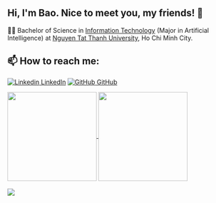 ## Hi, I'm Bao. Nice to meet you, my friends! 👋

  🧑‍🎓 Bachelor of Science in [Information Technology](https://cntt.ntt.edu.vn/) (Major in Artificial Intelligence) at [Nguyen Tat Thanh University](https://ntt.edu.vn/), Ho Chi Minh City. <br>
## 📫 How to reach me: 

[![Linkedin](https://i.stack.imgur.com/gVE0j.png) LinkedIn](https://www.linkedin.com/in/giabaoDS/) [![GitHub](https://i.stack.imgur.com/tskMh.png) GitHub](https://github.com/malrins1710/)

<a href="https://github.com/malrins1710/malrins1710">
  <img height=200 align="center" src="https://github-readme-stats.vercel.app/api?username=malrins1710&show_icons=true&theme=prussian" />
</a>
<a href="https://github.com/malrins1710/malrins1710">
  <img height=200 align="center" src="https://github-readme-stats.vercel.app/api/top-langs?username=malrins1710&layout=compact&langs_count=8&theme=ambient_gradient" />
</a>
<br/><br/>

<a href="https://github.com/malrins1710/Titanic_ML">
  <!-- Change the `github-readme-stats.anuraghazra1.vercel.app` to `github-readme-stats.vercel.app`  -->
  <img align="center" src="https://github-readme-stats.anuraghazra1.vercel.app/api/pin/?username=malrins1710&repo=Titanic_ML&theme=ambient_gradient" />
</a>    


  

